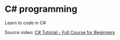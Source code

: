 # C\# programming
Learn to code in C#

Source video: [C# Tutorial - Full Course for Beginners](https://youtu.be/GhQdlIFylQ8)

